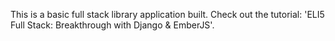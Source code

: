 This is a basic full stack library application built. Check out the tutorial: 'ELI5 Full Stack: Breakthrough with Django & EmberJS'.